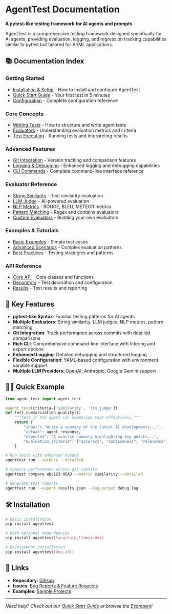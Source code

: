 # AgentTest Documentation

**A pytest-like testing framework for AI agents and prompts**

AgentTest is a comprehensive testing framework designed specifically for AI agents, providing evaluation, logging, and regression tracking capabilities similar to pytest but tailored for AI/ML applications.

## 📚 Documentation Index

### Getting Started

- [Installation & Setup](installation.md) - How to install and configure AgentTest
- [Quick Start Guide](quickstart.md) - Your first test in 5 minutes
- [Configuration](configuration.md) - Complete configuration reference

### Core Concepts

- [Writing Tests](writing-tests.md) - How to structure and write agent tests
- [Evaluators](evaluators.md) - Understanding evaluation metrics and criteria
- [Test Execution](test-execution.md) - Running tests and interpreting results

### Advanced Features

- [Git Integration](git-integration.md) - Version tracking and comparison features
- [Logging & Debugging](logging.md) - Enhanced logging and debugging capabilities
- [CLI Commands](cli-commands.md) - Complete command-line interface reference

### Evaluator Reference

- [String Similarity](evaluators/similarity.md) - Text similarity evaluation
- [LLM Judge](evaluators/llm-judge.md) - AI-powered evaluation
- [NLP Metrics](evaluators/metrics.md) - ROUGE, BLEU, METEOR metrics
- [Pattern Matching](evaluators/patterns.md) - Regex and contains evaluators
- [Custom Evaluators](evaluators/custom.md) - Building your own evaluators

### Examples & Tutorials

- [Basic Examples](examples/basic.md) - Simple test cases
- [Advanced Scenarios](examples/advanced.md) - Complex evaluation patterns
- [Best Practices](examples/best-practices.md) - Testing strategies and patterns

### API Reference

- [Core API](api/core.md) - Core classes and functions
- [Decorators](api/decorators.md) - Test decoration and configuration
- [Results](api/results.md) - Test results and reporting

## 🚀 Key Features

- **pytest-like Syntax**: Familiar testing patterns for AI agents
- **Multiple Evaluators**: String similarity, LLM judges, NLP metrics, pattern matching
- **Git Integration**: Track performance across commits with detailed comparisons
- **Rich CLI**: Comprehensive command-line interface with filtering and export options
- **Enhanced Logging**: Detailed debugging and structured logging
- **Flexible Configuration**: YAML-based configuration with environment variable support
- **Multiple LLM Providers**: OpenAI, Anthropic, Google Gemini support

## 🏃‍♂️ Quick Example

```python
from agent_test import agent_test

@agent_test(criteria=['similarity', 'llm_judge'])
def test_summarization_quality():
    """Test if the agent can summarize text effectively."""
    return {
        "input": "Write a summary of the latest AI developments...",
        "actual": agent_response,
        "expected": "A concise summary highlighting key points...",
        "evaluation_criteria": ["accuracy", "conciseness", "relevance"]
    }
```

```bash
# Run tests with enhanced output
agenttest run --verbose --detailed

# Compare performance across git commits
agenttest compare abc123 HEAD --metric similarity --detailed

# Generate test reports
agenttest run --export results.json --log-output debug.log
```

## 🛠️ Installation

```bash
# Basic installation
pip install agenttest

# With optional dependencies
pip install agenttest[langchain,llamaindex]

# Development installation
pip install agenttest[dev,all]
```

## 🔗 Links

- **Repository**: [GitHub](https://github.com/agenttest-ai/agenttest)
- **Issues**: [Bug Reports & Feature Requests](https://github.com/agenttest-ai/agenttest/issues)
- **Examples**: [Sample Projects](https://github.com/agenttest-ai/agenttest/tree/main/examples)

---

_Need help? Check out our [Quick Start Guide](quickstart.md) or browse the [Examples](examples/basic.md)!_
